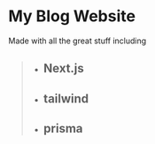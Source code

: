 # My Blog Website

Made with all the great stuff including 
> - ## Next.js
> - ## tailwind
> - ## prisma

